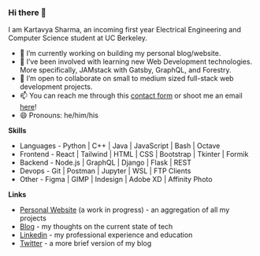 ### Hi there 👋

I am Kartavya Sharma, an incoming first year Electrical Engineering and Computer Science student at UC Berkeley.

- 🔭 I’m currently working on building my personal blog/website.
- 🌱 I’ve been involved with learning new Web Development technologies. More specifically, JAMstack with Gatsby, GraphQL, and Forestry.
- 👯 I’m open to collaborate on small to medium sized full-stack web development projects.
- 📫 You can reach me through this [contact form](https://kartavyas.com/contact) or shoot me an email [here](mailto:kartavya@berkeley.edu)!
- 😄 Pronouns: he/him/his

**Skills**

* Languages - Python | C++ | Java | JavaScript | Bash | Octave
* Frontend - React | Tailwind | HTML | CSS | Bootstrap | Tkinter | Formik
* Backend - Node.js | GraphQL | Django | Flask | REST
* Devops - Git | Postman | Jupyter | WSL | FTP Clients
* Other - Figma | GIMP | Indesign | Adobe XD | Affinity Photo

**Links**

- [Personal Website](https://kartavyas.com) (a work in progress) - an aggregation of all my projects
- [Blog](https://kartavyas.com/blog) - my thoughts on the current state of tech
- [Linkedin](https://www.linkedin.com/in/kartavya-sharma/?lipi=urn%3Ali%3Apage%3Ad_flagship3_profile_view_base%3B8qmmRxejRvitIR7lNvObCw%3D%3D) - my professional experience and education
- [Twitter](https://twitter.com/floatyvariable) - a more brief version of my blog
